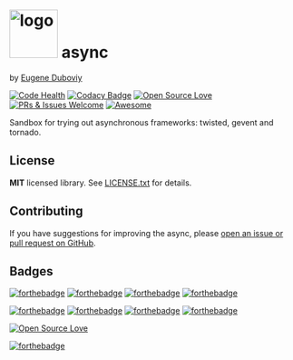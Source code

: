 <h1><img src="https://raw.githubusercontent.com/duboviy/async/master/logo.png" height=85 alt="logo" title="logo"> async</h1>

by [Eugene Duboviy](https://duboviy.github.io/)

[![Code Health](https://landscape.io/github/duboviy/async/master/landscape.svg?style=flat)](https://landscape.io/github/duboviy/async/master) [![Codacy Badge](https://api.codacy.com/project/badge/Grade/68558beaabe34af586ecd57534e2365c)](https://www.codacy.com/app/dubovoy/async?utm_source=github.com&amp;utm_medium=referral&amp;utm_content=duboviy/async&amp;utm_campaign=Badge_Grade) [![Open Source Love](https://badges.frapsoft.com/os/mit/mit.svg?v=102)](https://github.com/duboviy/async/) [![PRs & Issues Welcome](https://img.shields.io/badge/PRs%20&%20Issues-welcome-brightgreen.svg)](https://github.com/duboviy/async/pulls) [![Awesome](https://cdn.rawgit.com/sindresorhus/awesome/d7305f38d29fed78fa85652e3a63e154dd8e8829/media/badge.svg)](https://github.com/duboviy/async/)

Sandbox for trying out asynchronous frameworks: twisted, gevent and tornado.

## License

**MIT** licensed library. See [LICENSE.txt](LICENSE.txt) for details.

## Contributing

If you have suggestions for improving the async, please [open an issue or
pull request on GitHub](https://github.com/duboviy/async/).

## Badges

[![forthebadge](http://forthebadge.com/images/badges/fuck-it-ship-it.svg)](https://github.com/duboviy/async/)
[![forthebadge](http://forthebadge.com/images/badges/built-with-love.svg)](https://github.com/duboviy/async/) [![forthebadge](http://forthebadge.com/images/badges/built-by-hipsters.svg)](https://github.com/duboviy/async/) [![forthebadge](http://forthebadge.com/images/badges/built-with-swag.svg)](https://github.com/duboviy/async/)

[![forthebadge](http://forthebadge.com/images/badges/powered-by-electricity.svg)](https://github.com/duboviy/async/) [![forthebadge](http://forthebadge.com/images/badges/powered-by-oxygen.svg)](https://github.com/duboviy/async/) [![forthebadge](http://forthebadge.com/images/badges/powered-by-water.svg)](https://github.com/duboviy/async/) [![forthebadge](http://forthebadge.com/images/badges/powered-by-responsibility.svg)](https://github.com/duboviy/async/)

[![Open Source Love](https://badges.frapsoft.com/os/v1/open-source.svg?v=102)](https://github.com/ellerbrock/open-source-badge/)

[![forthebadge](http://forthebadge.com/images/badges/makes-people-smile.svg)](https://github.com/duboviy/async/)
